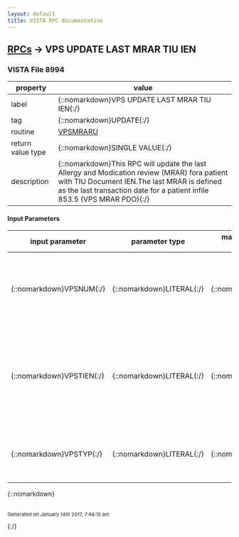 ```yaml
---
layout: default
title: VISTA RPC documentation
---
```




## [RPCs](TableOfContent.md) &#8594; VPS UPDATE LAST MRAR TIU IEN 



### VISTA File 8994 


 property | value 
--- | --- 
 label | {::nomarkdown}VPS UPDATE LAST MRAR TIU IEN{:/}
 tag | {::nomarkdown}UPDATE{:/}
 routine | [VPSMRARU](http://code.osehra.org/dox/Routine_VPSMRARU_source.html)
 return value type | {::nomarkdown}SINGLE VALUE{:/}
 description | {::nomarkdown}This RPC will update the last Allergy and Modication review (MRAR) fora patient with TIU Document IEN.The last MRAR is defined as the last transaction date for a patient infile 853.5 (VPS MRAR PDO){:/}

#### Input Parameters

| input parameter | parameter type | maximum data length | required | description | 
| --- | --- | --- | --- | --- | 
| {::nomarkdown}VPSNUM{:/} | {::nomarkdown}LITERAL{:/} | {::nomarkdown}10{:/} | {::nomarkdown}true{:/} | {::nomarkdown}This input parameter is the patient ID of the last MRAR record to be updated. Patient ID could be value of DFN, ICN, SSN, or VIC/CAC.{:/} | 
| {::nomarkdown}VPSTIEN{:/} | {::nomarkdown}LITERAL{:/} | {::nomarkdown}10{:/} | {::nomarkdown}true{:/} | {::nomarkdown}This input parameter is the TIU Document IEN which is the value to store in the TIU NOTE IEN field of the last MRAR record for the patient in VPSMRAR PDO File (#853.5).{:/} | 
| {::nomarkdown}VPSTYP{:/} | {::nomarkdown}LITERAL{:/} | {::nomarkdown}7{:/} | {::nomarkdown}true{:/} | {::nomarkdown}This input parameter is the Patient Type. Valid Value is DFN, SSN, VIC/CAC, or ICN{:/} | 

{::nomarkdown} <br/><br/><p style="font-size: 11px">Generated on January 14th 2017, 7:46:15 am</p>{:/}